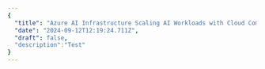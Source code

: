 ```yaml
---
{
  "title": "Azure AI Infrastructure Scaling AI Workloads with Cloud Computing",
  "date": "2024-09-12T12:19:24.711Z",
  "draft": false,
  "description":"Test"
}
---
```

        